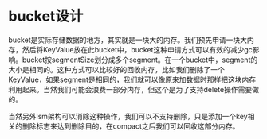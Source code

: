# bucket设计

bucket是实际存储数据的地方，其实就是一块大的内存。我们预先申请一块大内存，然后将KeyValue放在此bucket中，bucket这种申请方式可以有效的减少gc影响。bucket按segmentSize划分成多个segment。在一个bucket中，segment的大小是相同的。这种方式可以比较好的回收内存，比如我们删除了一个KeyValue，如果segment是相同的，我们就可以像原来加数据时那样把这块内存利用起来。当然我们可能会浪费一部分内存，但这个是为了支持delete操作需要做的。

当然另外lsm架构可以消除这种操作，我们可以不支持删除，只是添加一个key相关的删除标志来达到删除目的，在compact之后我们可以回收这部分内存。
